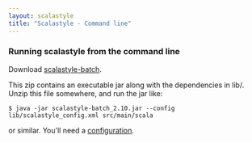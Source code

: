 ```yaml
---
layout: scalastyle
title: "Scalastyle - Command line"
---
```


### Running scalastyle from the command line

Download [scalastyle-batch](https://oss.sonatype.org/content/repositories/releases/org/scalastyle/scalastyle-batch_2.10/0.3.1/scalastyle-batch_2.10-0.3.1-distribution.zip).

This zip contains an executable jar along with the dependencies in lib/. Unzip this file somewhere, and run the jar like:

    $ java -jar scalastyle-batch_2.10.jar --config lib/scalastyle_config.xml src/main/scala

or similar. You'll need a [configuration](configuration.html).

